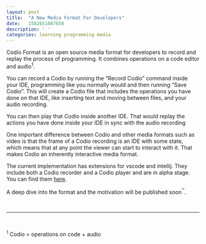 ```yaml
---
layout: post
title:  "A New Media Format For Developers"
date:   1582651087658
description: ' '
categories: learning programming media
---
```


Codio Format is an open source media format for developers to record and replay the process of programming. It combines operations on a code editor and audio<sup>1</sup>.

You can record a Codio by running the “Record Codio” command inside your IDE, programming like you normally would and then running “Save Codio”. This will create a Codio file that includes the operations you have done on that IDE, like inserting text and moving between files, and your audio recording.

You can then play that Codio inside another IDE. That would replay the actions you have done inside your IDE in sync with the audio recording

One important difference between Codio and other media formats such as video is that the frame of a Codio recording is an IDE with some state, which means that at any point the viewer can start to interact with it. That makes Codio an inherently interactive media format.

The current implementation has extensions for vscode and intellij. They include both a Codio recorder and a Codio player and are in alpha stage. You can find them [here](https://github.com/wix-incubator/codio).

A deep dive into the format and the motivation will be published soon<sup>™</sup>.

<br>


* * * *
<br>

<sup>1</sup> Codio = operations on code + audio


